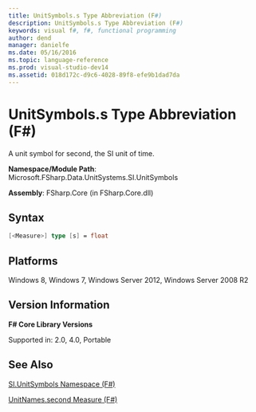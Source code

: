 ```yaml
---
title: UnitSymbols.s Type Abbreviation (F#)
description: UnitSymbols.s Type Abbreviation (F#)
keywords: visual f#, f#, functional programming
author: dend
manager: danielfe
ms.date: 05/16/2016
ms.topic: language-reference
ms.prod: visual-studio-dev14
ms.assetid: 018d172c-d9c6-4028-89f8-efe9b1dad7da 
---
```


# UnitSymbols.s Type Abbreviation (F#)

A unit symbol for second, the SI unit of time.

**Namespace/Module Path**: Microsoft.FSharp.Data.UnitSystems.SI.UnitSymbols

**Assembly**: FSharp.Core (in FSharp.Core.dll)


## Syntax

```fsharp
[<Measure>] type [s] = float
```

## Platforms
Windows 8, Windows 7, Windows Server 2012, Windows Server 2008 R2


## Version Information
**F# Core Library Versions**

Supported in: 2.0, 4.0, Portable




## See Also
[SI.UnitSymbols Namespace &#40;F&#35;&#41;](SI.UnitSymbols-Namespace-%5BFSharp%5D.md)

[UnitNames.second Measure &#40;F&#35;&#41;](UnitNames.second-Measure-%5BFSharp%5D.md)

